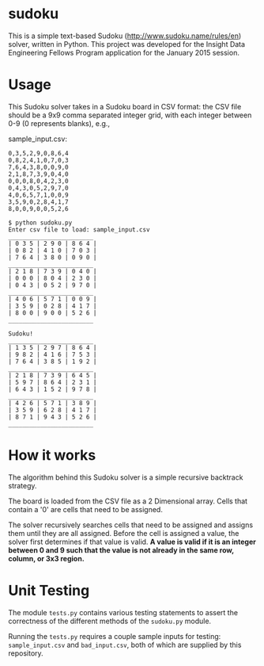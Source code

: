 sudoku
======

This is a simple text-based Sudoku (http://www.sudoku.name/rules/en) solver, written in Python. This project was developed for the Insight Data Engineering Fellows Program application for the January 2015 session.

# Usage
This Sudoku solver takes in a Sudoku board in CSV format: the CSV file should be a 9x9 comma separated integer grid, with each integer between 0-9 (0 represents blanks), e.g.,

sample_input.csv:
```
0,3,5,2,9,0,8,6,4
0,8,2,4,1,0,7,0,3
7,6,4,3,8,0,0,9,0
2,1,8,7,3,9,0,4,0
0,0,0,8,0,4,2,3,0
0,4,3,0,5,2,9,7,0
4,0,6,5,7,1,0,0,9
3,5,9,0,2,8,4,1,7
8,0,0,9,0,0,5,2,6

```

```
$ python sudoku.py
Enter csv file to load: sample_input.csv
________________________
| 0 3 5 | 2 9 0 | 8 6 4 |
| 0 8 2 | 4 1 0 | 7 0 3 |
| 7 6 4 | 3 8 0 | 0 9 0 |
________________________
| 2 1 8 | 7 3 9 | 0 4 0 |
| 0 0 0 | 8 0 4 | 2 3 0 |
| 0 4 3 | 0 5 2 | 9 7 0 |
________________________
| 4 0 6 | 5 7 1 | 0 0 9 |
| 3 5 9 | 0 2 8 | 4 1 7 |
| 8 0 0 | 9 0 0 | 5 2 6 |
________________________

Sudoku!
________________________
| 1 3 5 | 2 9 7 | 8 6 4 |
| 9 8 2 | 4 1 6 | 7 5 3 |
| 7 6 4 | 3 8 5 | 1 9 2 |
________________________
| 2 1 8 | 7 3 9 | 6 4 5 |
| 5 9 7 | 8 6 4 | 2 3 1 |
| 6 4 3 | 1 5 2 | 9 7 8 |
________________________
| 4 2 6 | 5 7 1 | 3 8 9 |
| 3 5 9 | 6 2 8 | 4 1 7 |
| 8 7 1 | 9 4 3 | 5 2 6 |
________________________
```

# How it works
The algorithm behind this Sudoku solver is a simple recursive backtrack strategy.

The board is loaded from the CSV file as a 2 Dimensional array. Cells that contain a '0' are cells that need to be assigned.

The solver recursively searches cells that need to be assigned and assigns them until they are all assigned. Before the cell is assigned a value, the solver first determines if that value is valid. **A value is valid if it is an integer between 0 and 9 such that the value is not already in the same row, column, or 3x3 region.**

# Unit Testing
The module `tests.py` contains various testing statements to assert the correctness of the different methods of the `sudoku.py` module.

Running the `tests.py` requires a couple sample inputs for testing: `sample_input.csv` and `bad_input.csv`, both of which are supplied by this repository.
